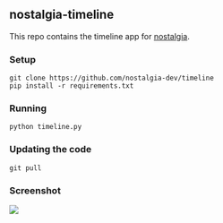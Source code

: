 ## nostalgia-timeline

This repo contains the timeline app for [nostalgia](https://nostalgia-dev.github.io).

### Setup

    git clone https://github.com/nostalgia-dev/timeline
    pip install -r requirements.txt

### Running

    python timeline.py

### Updating the code

    git pull

### Screenshot

<img src="https://raw.githubusercontent.com/nostalgia-dev/timeline/master/timeline1.jpg" />
